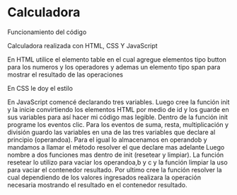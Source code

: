 # Calculadora
Funcionamiento del código

Calculadora realizada con HTML, CSS Y JavaScript

En HTML utilice el elemento table en el cual agregue elementos tipo button para los numeros y los operadores y ademas un elemento tipo span para mostrar el resultado de las operaciones

En CSS le doy el estilo

En JavaScript comencé declarando tres variables. Luego cree la función init y la inicie convirtiendo los elementos HTML por medio de id y los guarde en sus variables para así hacer mi código mas legible. Dentro de la función init programe los eventos clic. Para los eventos de suma, resta, multiplicación y división guardo las variables en una de las tres variables que declare al principio (operandoa). Para el igual lo almacenamos en operandob y mandamos a llamar el método resolver el que declare mas adelante Luego nombre a dos funciones mas dentro de init (resetear y limpiar). La función resetear lo utilizo para vaciar los operandoa,b y c y la función limpiar la uso para vaciar el contenedor resultado. Por ultimo cree la función resolver la cual dependiendo de los valores ingresados realizara la operación necesaria mostrando el resultado en el contenedor resultado.
 
